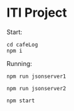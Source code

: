 # ITI Project

Start:

```
cd cafeLog
npm i
```
Running: 

```
npm run jsonserver1
```
```
npm run jsonserver2
```
```
npm start
```
